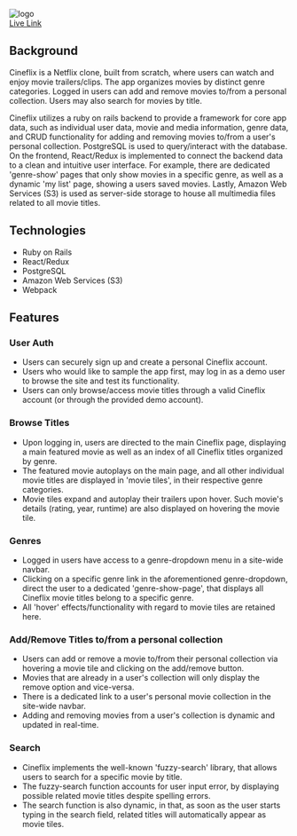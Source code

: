![logo](https://cineflix-dev.s3.amazonaws.com/logo.png)  
[Live Link](https://cineflix77.herokuapp.com/)

## Background
Cineflix is a Netflix clone, built from scratch, where users can watch and enjoy movie trailers/clips.
The app organizes movies by distinct genre categories.
Logged in users can add and remove movies to/from a personal collection.
Users may also search for movies by title.  

Cineflix utilizes a ruby on rails backend to provide a framework for core app data, such as individual user data, movie and media information, genre data, and CRUD functionality for adding and removing movies to/from a user's personal collection. PostgreSQL is used to query/interact with the database. On the frontend, React/Redux is implemented to connect the backend data to a clean and intuitive user interface. For example, there are dedicated 'genre-show' pages that only show movies in a specific genre, as well as a dynamic 'my list' page, showing a users saved movies. Lastly, Amazon Web Services (S3) is used as server-side storage to house all multimedia files related to all movie titles.

## Technologies
- Ruby on Rails
- React/Redux
- PostgreSQL
- Amazon Web Services (S3)
- Webpack

## Features

### User Auth
- Users can securely sign up and create a personal Cineflix account.
- Users who would like to sample the app first, may log in as a demo user to browse the site and test its functionality.
- Users can only browse/access movie titles through a valid Cineflix account (or through the provided demo account).

### Browse Titles
- Upon logging in, users are directed to the main Cineflix page, displaying a main featured movie as well as an index of all Cineflix titles organized by genre.
- The featured movie autoplays on the main page, and all other individual movie titles are displayed in 'movie tiles', in their respective genre categories.
- Movie tiles expand and autoplay their trailers upon hover. Such movie's details (rating, year, runtime) are also displayed on hovering the movie tile.

### Genres
- Logged in users have access to a genre-dropdown menu in a site-wide navbar.
- Clicking on a specific genre link in the aforementioned genre-dropdown, direct the user to a dedicated 'genre-show-page', that displays all Cineflix movie titles belong to a specific genre.
- All 'hover' effects/functionality with regard to movie tiles are retained here.

### Add/Remove Titles to/from a personal collection
- Users can add or remove a movie to/from their personal collection via hovering a movie tile and clicking on the add/remove button.
- Movies that are already in a user's collection will only display the remove option and vice-versa.
- There is a dedicated link to a user's personal movie collection in the site-wide navbar.
- Adding and removing movies from a user's collection is dynamic and updated in real-time.

### Search
- Cineflix implements the well-known 'fuzzy-search' library, that allows users to search for a specific movie by title.
- The fuzzy-search function accounts for user input error, by displaying possible related movie titles despite spelling errors.
- The search function is also dynamic, in that, as soon as the user starts typing in the search field, related titles will automatically appear as movie tiles.
